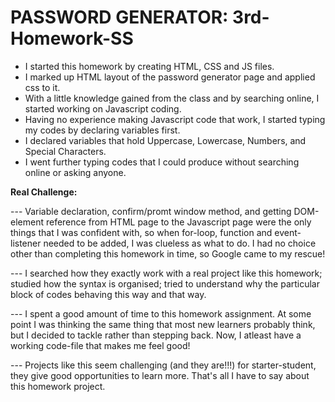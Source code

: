 # PASSWORD GENERATOR:  3rd-Homework-SS
 * I started this homework by creating HTML, CSS and JS files.
 * I marked up HTML layout of the password generator page and applied css to it.
 * With a little knowledge gained from the class and by searching online, I started working on Javascript coding.
 * Having no experience making Javascript code that work, I started typing my codes by declaring variables first.
 * I declared variables that hold Uppercase, Lowercase, Numbers, and Special Characters.
 * I went further typing codes that I could produce without searching online or asking anyone.
 
 **Real Challenge:**
 
 --- Variable declaration, confirm/promt window method, and getting DOM-element reference from HTML page to the Javascript page were the only things that I was confident with, so when for-loop, function and event-listener needed to be added, I was clueless as what to do. I had no choice other than completing this homework in time, so Google came to my rescue!
 
 --- I searched how they exactly work with a real project like this homework; studied how the syntax is organised; tried to understand why the particular block of codes behaving this way and that way. 
 
 --- I spent a good amount of time to this homework assignment. At some point I was thinking the same thing that most new learners probably think, but I decided to tackle rather than stepping back. Now, I atleast have a working code-file that makes me feel good!
 
 --- Projects like this seem challenging (and they are!!!) for starter-student, they give good opportunities to learn more. That's all I have to say about this homework project. 
